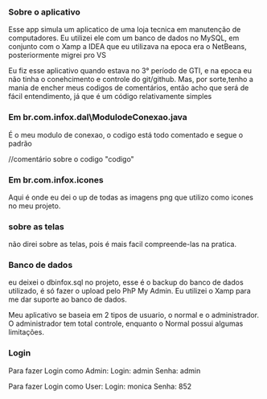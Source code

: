 ### Sobre o aplicativo

Esse app simula um aplicatico de uma loja tecnica em manutenção de computadores.
Eu utilizei ele com um banco de dados no MySQL, em conjunto com o Xamp
a IDEA que eu utilizava na epoca era o NetBeans, posteriormente migrei pro VS

Eu fiz esse aplicativo quando estava no 3° período de GTI, e na epoca eu não tinha o conehcimento e controle do git/github. Mas, por sorte,tenho a mania de encher meus codigos de comentários, então acho que será de fácil entendimento, já que é um código relativamente simples

### Em br.com.infox.dal\ModulodeConexao.java

É o meu modulo de conexao, o codigo está todo comentado e segue o padrão 

//comentário sobre o codigo
"codigo"

### Em br.com.infox.icones 

Aqui é onde eu dei o up de todas as imagens png que utilizo como icones no meu projeto.

### sobre as telas

não direi sobre as telas, pois é mais facil compreende-las na pratica.

### Banco de dados

eu deixei o dbinfox.sql no projeto, esse é o backup do banco de dados utilizado, é só fazer o upload pelo PhP My Admin. Eu utilizei o Xamp para me dar suporte ao banco de dados.

Meu aplicativo se baseia em 2 tipos de usuario, o normal e o administrador. 
O administrador tem total controle, enquanto o Normal possui algumas limitações.

### Login 

Para fazer Login como Admin: Login: admin Senha: admin

Para fazer Login como User: Login: monica Senha: 852
